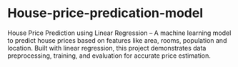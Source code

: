 # House-price-predication-model
House Price Prediction using Linear Regression – A machine learning model to predict house prices based on features like area, rooms, population and location. Built with linear regression, this project demonstrates data preprocessing, training, and evaluation for accurate price estimation.
